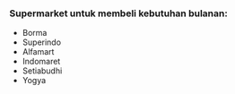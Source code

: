 ### Supermarket untuk membeli kebutuhan bulanan:
- Borma 
- Superindo
- Alfamart
- Indomaret
- Setiabudhi
- Yogya
